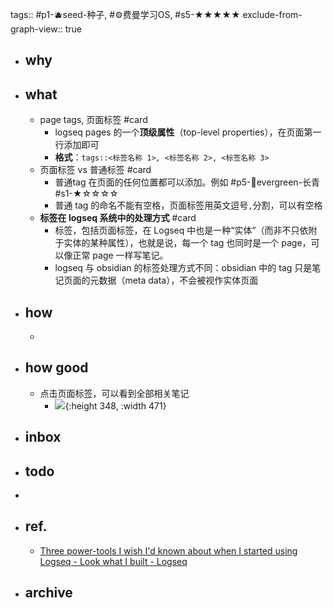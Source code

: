tags:: #p1-🫐seed-种子, #⚙️费曼学习OS, #s5-★★★★★ 
exclude-from-graph-view:: true

- ## why
- ## what
	- page tags, 页面标签 #card
		- logseq pages 的一个**顶级属性**（top-level properties），在页面第一行添加即可
		- **格式**：`tags::<标签名称 1>, <标签名称 2>, <标签名称 3>`
	- 页面标签 vs 普通标签 #card
		- 普通tag 在页面的任何位置都可以添加。例如 #p5-🌲evergreen-长青 #s1-★☆☆☆☆
		- 普通 tag 的命名不能有空格，页面标签用英文逗号`,`分割，可以有空格
	- **标签在 logseq 系统中的处理方式** #card
		- 标签，包括页面标签，在 Logseq 中也是一种“实体”（而非不只依附于实体的某种属性），也就是说，每一个 tag 也同时是一个 page，可以像正常 page 一样写笔记。
		- logseq 与 obsidian 的标签处理方式不同：obsidian 中的 tag 只是笔记页面的元数据（meta data），不会被视作实体页面
- ## how
	-
- ## how good
	- 点击页面标签，可以看到全部相关笔记
		- ![](https://img.candobear.com/CleanShot%202023-12-20%20at%2016.29.54@2x.png){:height 348, :width 471}
- ## inbox
- ## todo
-
- ## ref.
	- [Three power-tools I wish I'd known about when I started using Logseq - Look what I built - Logseq](https://discuss.logseq.com/t/three-power-tools-i-wish-id-known-about-when-i-started-using-logseq/1683)
- ## archive